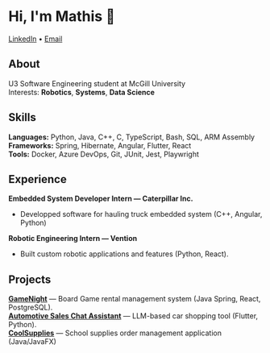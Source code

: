 # Hi, I'm Mathis 🤖  
[LinkedIn](https://www.linkedin.com/in/mathis-belanger/) • [Email](mailto:mathisbelangerr@gmail.com)  

## About  
U3 Software Engineering student at McGill University  
Interests: **Robotics**, **Systems**, **Data Science**  

## Skills  
**Languages:** Python, Java, C++, C, TypeScript, Bash, SQL, ARM Assembly  
**Frameworks:** Spring, Hibernate, Angular, Flutter, React  
**Tools:** Docker, Azure DevOps, Git, JUnit, Jest, Playwright  

## Experience  
**Embedded System Developer Intern — Caterpillar Inc.** 
- Developped software for hauling truck embedded system (C++, Angular, Python)

**Robotic Engineering Intern — Vention** 
- Built custom robotic applications and features (Python, React).  


## Projects  
**[GameNight](https://github.com/McGill-ECSE321-Winter2025/project-group-14)** — Board Game rental management system (Java Spring, React, PostgreSQL).  
**[Automotive Sales Chat Assistant](https://github.com/Tatok-n/HMART)** — LLM-based car shopping tool (Flutter, Python).  
**[CoolSupplies](https://github.com/matblg/CoolSupplies)** — School supplies order management application (Java/JavaFX)

